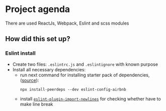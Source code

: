 # Project agenda

There are used ReactJs, Webpack, Eslint and scss modules

## How did this set up?

### Eslint install 
- Create two files: `.eslintrc.js` and `.eslintignore` with known purpose
- Install all necessary dependencies:
  - run next command for installing starter pack of dependencies, ([source](https://www.npmjs.com/package/eslint-config-airbnb)):
    ``` console
    npx install-peerdeps --dev eslint-config-airbnb
    ```
  - install [`eslint-plugin-import-newlines`](https://www.npmjs.com/package/eslint-plugin-import-newlines) for checking whether have to make line break
